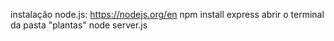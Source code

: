 instalação node.js: https://nodejs.org/en
npm install express
abrir o terminal da pasta "plantas"
node server.js
